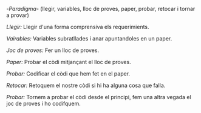 -*Paradigma*- (llegir, variables, lloc de proves, paper, probar, retocar i tornar a provar)

*Llegir:* Llegir d'una forma comprensiva els requerimients.

*Vairables:* Variables subratllades i anar apuntandoles en un paper.

*Joc de proves:* Fer un lloc de proves.

*Paper:* Probar el còdi mitjançant el lloc de proves.

*Probar:* Codificar el còdi que hem fet en el paper.

*Retocar:* Retoquem el nostre còdi si hi ha alguna cosa que falla.

*Probar:* Tornem a probar el còdi desde el principi, fem una altra vegada el joc de proves i ho codifquem.
